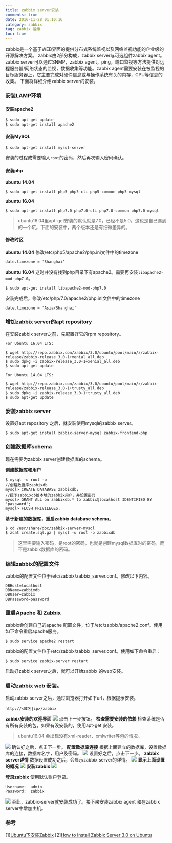 ```yaml
---
title: zabbix server安装
comments: true
date: 2016-11-28 01:10:16
category: zabbix
tag: zabbix 运维
toc: true
---
```

zabbix是一个基于WEB界面的提供分布式系统监视以及网络监视功能的企业级的开源解决方案。
zabbix由2部分构成，zabbix server与可选组件zabbix agent。
zabbix server可以通过SNMP，zabbix agent，ping，端口监视等方法提供对远程服务器/网络状态的监视，数据收集等功能。zabbix agent需要安装在被监视的目标服务器上，它主要完成对硬件信息或与操作系统有关的内存，CPU等信息的收集。
下面将详细介绍zabbix server的安装。
<!--more-->
### 安装LAMP环境
#### 安装apache2
```
$ sudo apt-get update
$ sudo apt-get install apache2
```
#### 安装MySQL
```
$ sudo apt-get install mysql-server
```
安装的过程成需要输入<code>root</code>的密码，然后再次输入密码确认。

#### 安装php
**ubuntu 14.04**
```
$ sudo apt-get install php5 php5-cli php5-common php5-mysql
```
**ubuntu 16.04**
```
$ sudo apt-get install php7.0 php7.0-cli php7.0-common php7.0-mysql
```
> ubuntu16.04里apt-get安装的默认就是7.0，已经不是5.0。这也是自己遇到的一个坑。下面的安装中，两个版本还是有细微差异的。

#### 修改时区
**ubuntu 14.04**
修改/etc/php5/apache2/php.ini文件中的timezone
```
date.timezone = 'Shanghai'
```
**ubuntu 16.04**
这时并没有找到php目录下有apache2。需要再安装<code>libapache2-mod-php7.0</code>。
```
$ sudo apt-get install libapache2-mod-php7.0
```
安装完成后，修改/etc/php/7.0/apache2/php.ini文件中的timezone
```
date.timezone = 'Asia/Shanghai'
```
### 增加zabbix server的apt repository
在安装zabbix server之前，先配置好它的rpm repository。
```
For Ubuntu 16.04 LTS:

$ wget http://repo.zabbix.com/zabbix/3.0/ubuntu/pool/main/z/zabbix-release/zabbix-release_3.0-1+xenial_all.deb
$ sudo dpkg -i zabbix-release_3.0-1+xenial_all.deb
$ sudo apt-get update

For Ubuntu 14.04 LTS:

$ wget http://repo.zabbix.com/zabbix/3.0/ubuntu/pool/main/z/zabbix-release/zabbix-release_3.0-1+trusty_all.deb
$ sudo dpkg -i zabbix-release_3.0-1+trusty_all.deb
$ sudo apt-get update
```
### 安装zabbix server
设置好apt repository 之后，就安装使用mysql的zabbix server。
```
$ sudo apt-get install zabbix-server-mysql zabbix-frontend-php
```
### 创建数据库schema
现在需要为zabbix server创建数据库的schema。

**创建数据库和用户**
```
$ mysql -u root -p
//创建数据库zabbixdb
mysql> CREATE DATABASE zabbixdb;
//授予zabbixdb给本地的zabbix用户，并设置密码
mysql> GRANT ALL on zabbixdb.* to zabbix@localhost IDENTIFIED BY 'password';
mysql> FLUSH PRIVILEGES;
```
**基于新建的数据库，重启zabbix database schema**。
```
$ cd /usr/share/doc/zabbix-server-mysql
$ zcat create.sql.gz | mysql -u root -p zabbixdb
```
> 这里需要输入密码，是root的密码，也就是创建mysql数据库时的密码，而不是zabbix数据库的密码。

### 编辑zabbix的配置文件
zabbix的配置文件位于/etc/zabbix/zabbix_server.conf。修改以下内容。
```
DBHost=localhost
DBName=zabbixdb
DBUser=zabbix
DBPassword=password
```
### 重启Apache 和 Zabbix
zabbix会创建自己的apache 配置文件，位于/etc/zabbix/apache2.conf。使用如下命令重启apache服务。
```
$ sudo service apache2 restart
```
zabbix的配置文件位于/etc/zabbix/zabbix_server.conf。使用如下命令重启：
```
$ sudo service zabbix-server restart
```
启动好zabbix server之后，就可以开始zabbix 的web安装。

### 启动zabbix web 安装。
启动zabbix server之后，通过浏览器打开如下url，根据提示安装。
```
http://<域名|ip>/zabbix
```
**zabbix安装的欢迎界面**
![](http://obv0ef5sf.bkt.clouddn.com/zabbix-install-welcome)
点击下一步按钮。
**检查需要安装的依赖**
检查系统是否有所有安装的包，如果有没安装的，使用apt-get 安装。
> ubuntu16.04 会出现没有xml-reader、xmlwriter等包的情况。

![](http://obv0ef5sf.bkt.clouddn.com/zabbix-install-pre)
确认好之后，点击下一步。
**配置数据库连接**
根据上面建立的数据库，设置数据库的连接，数据库名字，用户及密码。
![](http://obv0ef5sf.bkt.clouddn.com/zabbix-install-dbcfg)
设置好之后，点击下一步。
**zabbix server详情**
数据设置成功之后，会显示zabbix server的详情。
![](http://obv0ef5sf.bkt.clouddn.com/zabbix-install-detail)
**显示上面设置的概况**
![](http://obv0ef5sf.bkt.clouddn.com/zabbix-install-summary)
**安装zabbix**
![](http://obv0ef5sf.bkt.clouddn.com/zabbix-install-ok)

**登录zabbix**
使用默认账户登录。
```bash
Username:  admin
Password:  zabbix
```
![](http://obv0ef5sf.bkt.clouddn.com/zabbix-dashboard)
至此，zabbix-server就安装成功了。接下来安装zabbix agent 和在zabbix server中增加主机。

### 参考
[1][Ubuntu下安装Zabbix](http://blog.csdn.net/yoara/article/details/41845473)
[2][How to Install Zabbix Server 3.0 on Ubuntu](http://tecadmin.net/install-zabbix-on-ubuntu/)




